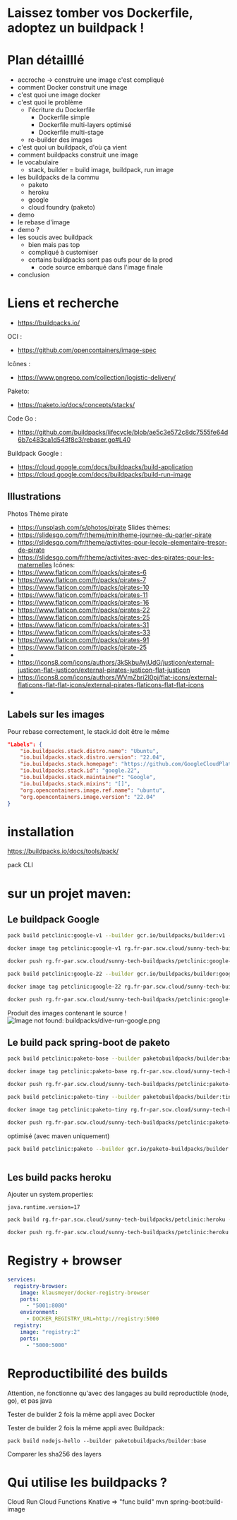 # Laissez tomber vos Dockerfile, adoptez un buildpack !

# Plan détailllé
* accroche -> construire une image c'est compliqué
* comment Docker construit une image
* c'est quoi une image docker
* c'est quoi le problème
    * l'écriture du Dockerfile
        * Dockerfile simple
        * Dockerfile multi-layers optimisé
        * Dockerfile multi-stage
    * re-builder des images
* c'est quoi un buildpack, d'où ça vient
* comment buildpacks construit une image
* le vocabulaire
    * stack, builder = build image, buildpack, run image
* les buildpacks de la commu
    * paketo
    * heroku
    * google
    * cloud foundry (paketo)
* demo
* le rebase d'image
* demo ?
* les soucis avec buildpack
    * bien mais pas top
    * compliqué à customiser
    * certains buildpacks sont pas oufs pour de la prod
        * code source embarqué dans l'image finale
* conclusion

# Liens et recherche

* https://buildpacks.io/

OCI : 
* https://github.com/opencontainers/image-spec

Icônes : 
* https://www.pngrepo.com/collection/logistic-delivery/

Paketo:
* https://paketo.io/docs/concepts/stacks/

Code Go : 
* https://github.com/buildpacks/lifecycle/blob/ae5c3e572c8dc7555fe64d6b7c483ca1d543f8c3/rebaser.go#L40

Buildpack Google : 
* https://cloud.google.com/docs/buildpacks/build-application
* https://cloud.google.com/docs/buildpacks/build-run-image

## Illustrations

Photos Thème pirate
* https://unsplash.com/s/photos/pirate
Slides thèmes:
* https://slidesgo.com/fr/theme/minitheme-journee-du-parler-pirate
* https://slidesgo.com/fr/theme/activites-pour-lecole-elementaire-tresor-de-pirate
* https://slidesgo.com/fr/theme/activites-avec-des-pirates-pour-les-maternelles
Icônes:
* https://www.flaticon.com/fr/packs/pirates-6
* https://www.flaticon.com/fr/packs/pirates-7
* https://www.flaticon.com/fr/packs/pirates-10
* https://www.flaticon.com/fr/packs/pirates-11
* https://www.flaticon.com/fr/packs/pirates-16
* https://www.flaticon.com/fr/packs/pirates-22
* https://www.flaticon.com/fr/packs/pirates-25
* https://www.flaticon.com/fr/packs/pirates-31
* https://www.flaticon.com/fr/packs/pirates-33
* https://www.flaticon.com/fr/packs/pirates-91
* https://www.flaticon.com/fr/packs/pirate-25
* 
* https://icons8.com/icons/authors/3kSkbuAyjUdG/justicon/external-justicon-flat-justicon/external-pirates-justicon-flat-justicon
* https://icons8.com/icons/authors/WVmZbri2l0pj/flat-icons/external-flaticons-flat-flat-icons/external-pirates-flaticons-flat-flat-icons
* 

## Labels sur les images

Pour rebase correctement, le stack.id doit être le même

```json
"Labels": {
    "io.buildpacks.stack.distro.name": "Ubuntu",
    "io.buildpacks.stack.distro.version": "22.04",
    "io.buildpacks.stack.homepage": "https://github.com/GoogleCloudPlatform/buildpacks/stacks/google-22",
    "io.buildpacks.stack.id": "google.22",
    "io.buildpacks.stack.maintainer": "Google",
    "io.buildpacks.stack.mixins": "[]",
    "org.opencontainers.image.ref.name": "ubuntu",
    "org.opencontainers.image.version": "22.04"
}
```

# installation
https://buildpacks.io/docs/tools/pack/


pack CLI


# sur un projet maven:

## Le buildpack Google

```bash
pack build petclinic:google-v1 --builder gcr.io/buildpacks/builder:v1 -e GOOGLE_RUNTIME_VERSION=17

docker image tag petclinic:google-v1 rg.fr-par.scw.cloud/sunny-tech-buildpacks/petclinic:google-v1

docker push rg.fr-par.scw.cloud/sunny-tech-buildpacks/petclinic:google-v1

pack build petclinic:google-22 --builder gcr.io/buildpacks/builder:google-22 -e GOOGLE_RUNTIME_VERSION=17

docker image tag petclinic:google-22 rg.fr-par.scw.cloud/sunny-tech-buildpacks/petclinic:google-22

docker push rg.fr-par.scw.cloud/sunny-tech-buildpacks/petclinic:google-22
```

Produit des images contenant le source !
![Image not found: buildpacks/dive-run-google.png](buildpacks/dive-run-google.png "Image not found: buildpacks/dive-run-google.png")

## Le build pack spring-boot de paketo

```bash
pack build petclinic:paketo-base --builder paketobuildpacks/builder:base

docker image tag petclinic:paketo-base rg.fr-par.scw.cloud/sunny-tech-buildpacks/petclinic:paketo-base

docker push rg.fr-par.scw.cloud/sunny-tech-buildpacks/petclinic:paketo-base
```

```bash
pack build petclinic:paketo-tiny --builder paketobuildpacks/builder:tiny

docker image tag petclinic:paketo-tiny rg.fr-par.scw.cloud/sunny-tech-buildpacks/petclinic:paketo-tiny

docker push rg.fr-par.scw.cloud/sunny-tech-buildpacks/petclinic:paketo-tiny
```

optimisé (avec maven uniquement)
```bash
pack build petclinic:paketo --builder gcr.io/paketo-buildpacks/builder:base
  
```

## Les build packs heroku

Ajouter un system.properties:
```properties
java.runtime.version=17
```

```bash
pack build rg.fr-par.scw.cloud/sunny-tech-buildpacks/petclinic:heroku --builder heroku/builder:22

docker push rg.fr-par.scw.cloud/sunny-tech-buildpacks/petclinic:heroku
```

# Registry + browser
```yaml
services:
  registry-browser:
    image: klausmeyer/docker-registry-browser
    ports:
      - "5001:8080"
    environment:
      - DOCKER_REGISTRY_URL=http://registry:5000
  registry:
    image: "registry:2"
    ports:
      - "5000:5000"
```

# Reproductibilité des builds

Attention, ne fonctionne qu'avec des langages au build reproductible (node, go), et pas java

Tester de builder 2 fois la même appli avec Docker

Tester de builder 2 fois la même appli avec Buildpack:
```
pack build nodejs-hello --builder paketobuildpacks/builder:base
```

Comparer les sha256 des layers

# Qui utilise les buildpacks ?
Cloud Run
Cloud Functions
Knative => "func build"
mvn spring-boot:build-image